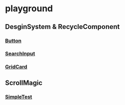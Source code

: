 # playground

## DesginSystem & RecycleComponent
### [Button](https://seed-xenon-5f6.notion.site/Buttons-fc9948d7ccde4611a24118576bfe6875)
### [SearchInput](https://seed-xenon-5f6.notion.site/SearchInput-c97f1c460fd745fb8a051cffcb42683d)
### [GridCard](https://seed-xenon-5f6.notion.site/GirdCard-b24821d3c1b24aafba58c9c91fa06915)


## ScrollMagic
### [SimpleTest](https://just-take-the-first-step.tistory.com/17)
